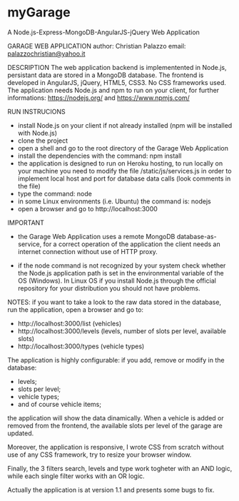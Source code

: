 # myGarage
A Node.js-Express-MongoDB-AngularJS-jQuery Web Application

GARAGE WEB APPLICATION
author: Christian Palazzo
email: palazzochristian@yahoo.it

DESCRIPTION
The web application backend is implementented in Node.js, persistant data are stored in a MongoDB database. The frontend is developed in AngularJS, jQuery, HTML5, CSS3. No CSS frameworks used.  
The application needs Node.js and npm to run on your client, for further informations: https://nodejs.org/ and https://www.npmjs.com/ 

RUN INSTRUCIONS
- install Node.js on your client if not already installed (npm will be installed with Node.js)
- clone the project
- open a shell and go to the root directory of the Garage Web Application
- install the dependencies with the command: npm install
- the application is designed to run on Heroku hosting, to run locally on your machine you need to modify the file /static/js/services.js in order to implement local host and port for database data calls (look comments in the file)
- type the command: node
- in some Linux environments (i.e. Ubuntu) the command is: nodejs
- open a browser and go to http://localhost:3000

IMPORTANT
 - the Garage Web Application uses a remote MongoDB database-as-service, for a correct operation of the application the client needs an internet connection without use of HTTP proxy.

 - if the node command is not recognized by your system check whether the Node.js application path is set in the environmental variable of the OS (Windows). In Linux OS if you install Node.js through the official repository for your distribution you should not have problems.

NOTES:
 if you want to take a look to the raw data stored in the database, run the application, open a browser and go to:
  - http://localhost:3000/list    (vehicles)
  - http://localhost:3000/levels  (levels, number of slots per level, available slots)
  - http://localhost:3000/types   (vehicle types)

The application is highly configurable: if you add, remove or modify in the database:

- levels;
- slots per level; 
- vehicle types;
- and of course vehicle items; 

the application will show the data dinamically. When a vehicle is added or removed from the frontend, the available slots per level of the garage are updated.

Moreover, the application is responsive, I wrote CSS from scratch without use of any CSS framework, try to resize your browser window. 

Finally, the 3 filters search, levels and type work togheter with an AND logic, while each single filter works with an OR logic.

Actually the application is at version 1.1 and presents some bugs to fix. 